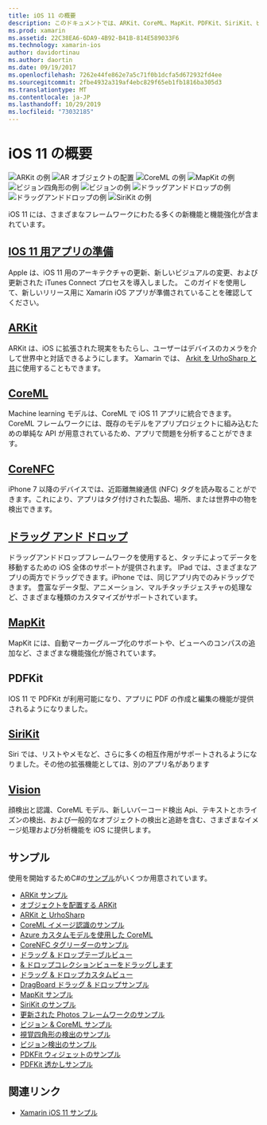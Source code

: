 ```yaml
---
title: iOS 11 の概要
description: このドキュメントでは、ARKit、CoreML、MapKit、PDFKit、SiriKit、ビジョンフレームワークなど、iOS 11 の機能について説明するさまざまなガイドにリンクしています。
ms.prod: xamarin
ms.assetid: 22C38EA6-6DA9-4B92-B41B-814E589033F6
ms.technology: xamarin-ios
author: davidortinau
ms.author: daortin
ms.date: 09/19/2017
ms.openlocfilehash: 7262e44fe862e7a5c71f0b1dcfa5d672932fd4ee
ms.sourcegitcommit: 2fbe4932a319af4ebc829f65eb1fb1816ba305d3
ms.translationtype: MT
ms.contentlocale: ja-JP
ms.lasthandoff: 10/29/2019
ms.locfileid: "73032185"
---
```

# <a name="introduction-to-ios-11"></a>iOS 11 の概要

![ARKit の例](images/arkit.png) ![AR オブジェクトの配置](images/arkit2.png) ![CoreML の例](images/coreml.png) ![MapKit の例](images/mapkit.png) ![ビジョン四角形の例](images/vision1.png) ![ビジョンの例](images/vision2.png) ![ドラッグアンドドロップの例](images/drag-drop.png) ![ドラッグアンドドロップの例](images/drag-drop2.png) ![SiriKit の例](images/sirikit.png)

iOS 11 には、さまざまなフレームワークにわたる多くの新機能と機能強化が含まれています。

## <a name="preparing-your-app-for-ios-11updating-your-appindexmd"></a>[IOS 11 用アプリの準備](updating-your-app/index.md)

Apple は、iOS 11 用のアーキテクチャの更新、新しいビジュアルの変更、および更新された iTunes Connect プロセスを導入しました。 このガイドを使用して、新しいリリース用に Xamarin iOS アプリが準備されていることを確認してください。

## <a name="arkitarkitindexmd"></a>[ARKit](arkit/index.md)

ARKit は、iOS に拡張された現実をもたらし、ユーザーはデバイスのカメラを介して世界中と対話できるようにします。
Xamarin では、 [Arkit を UrhoSharp と共](arkit/urhosharp.md)に使用することもできます。

## <a name="coremlcoremlmd"></a>[CoreML](coreml.md)

Machine learning モデルは、CoreML で iOS 11 アプリに統合できます。 CoreML フレームワークには、既存のモデルをアプリプロジェクトに組み込むための単純な API が用意されているため、アプリで問題を分析することができます。

## <a name="corenfccorenfcmd"></a>[CoreNFC](corenfc.md)

iPhone 7 以降のデバイスでは、近距離無線通信 (NFC) タグを読み取ることができます。これにより、アプリはタグ付けされた製品、場所、または世界中の物を検出できます。

## <a name="drag-and-dropdrag-and-dropmd"></a>[ドラッグ アンド ドロップ](drag-and-drop.md)

ドラッグアンドドロップフレームワークを使用すると、タッチによってデータを移動するための iOS 全体のサポートが提供されます。 IPad では、さまざまなアプリの両方でドラッグできます。iPhone では、同じアプリ内でのみドラッグできます。 豊富なデータ型、アニメーション、マルチタッチジェスチャの処理など、さまざまな種類のカスタマイズがサポートされています。

## <a name="mapkitmapkitmd"></a>[MapKit](mapkit.md)

MapKit には、自動マーカーグループ化のサポートや、ビューへのコンパスの追加など、さまざまな機能強化が施されています。

## <a name="pdfkit"></a>PDFKit

IOS 11 で PDFKit が利用可能になり、アプリに PDF の作成と編集の機能が提供されるようになりました。

## <a name="sirikitsirikitmd"></a>[SiriKit](sirikit.md)

Siri では、リストやメモなど、さらに多くの相互作用がサポートされるようになりました。その他の拡張機能としては、別のアプリ名があります

## <a name="visionvisionmd"></a>[Vision](vision.md)

顔検出と認識、CoreML モデル、新しいバーコード検出 Api、テキストとホライズンの検出、および一般的なオブジェクトの検出と追跡を含む、さまざまなイメージ処理および分析機能を iOS に提供します。

## <a name="samples"></a>サンプル

使用を開始するためC#の[サンプル](https://docs.microsoft.com/samples/browse/?products=xamarin&term=Xamarin.iOS+iOS11)がいくつか用意されています。

- [ARKit サンプル](https://docs.microsoft.com/samples/xamarin/ios-samples/ios11-arkitsample)
- [オブジェクトを配置する ARKit](https://docs.microsoft.com/samples/xamarin/ios-samples/ios11-arkitplacingobjects)
- [ARKit と UrhoSharp](arkit/urhosharp.md)
- [CoreML イメージ認識のサンプル](https://docs.microsoft.com/samples/xamarin/ios-samples/ios11-coremlimagerecognition)
- [Azure カスタムモデルを使用した CoreML](https://docs.microsoft.com/samples/xamarin/ios-samples/ios11-coremlazuremodel)
- [CoreNFC タグリーダーのサンプル](https://docs.microsoft.com/samples/xamarin/ios-samples/ios11-nfctagreader)
- [ドラッグ & ドロップテーブルビュー](https://docs.microsoft.com/samples/xamarin/ios-samples/ios11-draganddroptableview)
- [& ドロップコレクションビューをドラッグします](https://docs.microsoft.com/samples/xamarin/ios-samples/ios11-draganddropcollectionview)
- [ドラッグ & ドロップカスタムビュー](https://docs.microsoft.com/samples/xamarin/ios-samples/ios11-draganddropcustomview)
- [DragBoard ドラッグ & ドロップサンプル](https://docs.microsoft.com/samples/xamarin/ios-samples/ios11-draganddropdragboard)
- [MapKit サンプル](https://docs.microsoft.com/samples/xamarin/ios-samples/ios11-mapkitsample)
- [SiriKit のサンプル](https://docs.microsoft.com/samples/xamarin/ios-samples/ios11-sirikitsample)
- [更新された Photos フレームワークのサンプル](https://docs.microsoft.com/samples/xamarin/ios-samples/ios11-samplephotoapp)
- [ビジョン & CoreML サンプル](https://docs.microsoft.com/samples/xamarin/ios-samples/ios11-coremlvision)
- [視覚四角形の検出のサンプル](https://docs.microsoft.com/samples/xamarin/ios-samples/ios11-visionrectangles/)
- [ビジョン検出のサンプル](https://docs.microsoft.com/samples/xamarin/ios-samples/ios11-visionfaces)
- [PDKFit ウィジェットのサンプル](https://docs.microsoft.com/samples/xamarin/ios-samples/ios11-pdfannotationwidgetsadvanced)
- [PDFKit 透かしサンプル](https://docs.microsoft.com/samples/xamarin/ios-samples/ios11-pdfdocumentwatermark)

## <a name="related-links"></a>関連リンク

- [Xamarin iOS 11 サンプル](https://docs.microsoft.com/samples/browse/?products=xamarin&term=Xamarin.iOS+iOS11)
